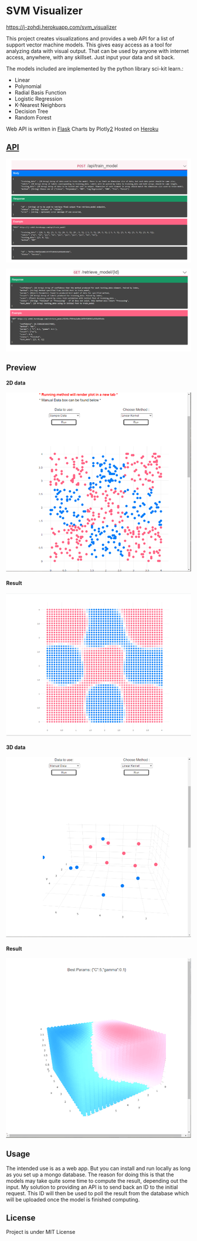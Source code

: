 # SVM Visualizer

https://j-zohdi.herokuapp.com/svm_visualizer

This project creates visualizations and provides a web API for a list of support vector machine models. This gives easy access as a tool for analyzing data with visual output. That can be used by anyone with internet access, anywhere, with any skillset. Just input your data and sit back.

The models included are implemented by the python library sci-kit learn.:

- Linear
- Polynomial
- Radial Basis Function
- Logistic Regression
- K-Nearest Neighbors
- Decision Tree
- Random Forest

Web API is written in [Flask][1]
Charts by Plotly[2]
Hosted on [Heroku][3]

## [API](https://j-zohdi.herokuapp.com/svm_visualizer#api-endpoints)

![Post Train](/static/api_post_train.PNG)

![Get Retrieve](/static/api_get_retrieve.PNG)

## Preview

#### 2D data

![Preview 2D](/static/preview_2d.PNG)

#### Result

![Preview 2D Result](/static/preview_result.PNG)

#### 3D data

![Preview 3D](/static/preview_3d.PNG)

#### Result

![Preview 3D Result](/static/preview_3d_result.PNG)

## Usage

The intended use is as a web app. But you can install and run locally as long as you set up a mongo database.
The reason for doing this is that the models may take quite some time to compute the result, depending out the input. My solution to providing an API is to send back an ID to the initial request. This ID will then be used to poll the result from the database which will be uploaded once the model is finished computing.

## License

Project is under MIT License

[1]: https://flask.palletsprojects.com/en/1.1.x/
[2]: https://plotly.com/javascript/
[3]: heroku.com
